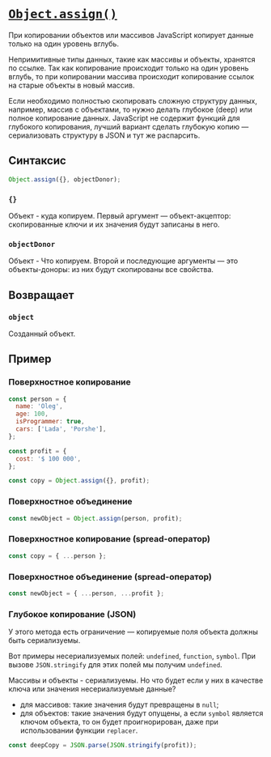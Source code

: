 # [`Object.assign()`](../index.md)

При копировании объектов или массивов JavaScript копирует данные только на один уровень вглубь.

Непримитивные типы данных, такие как массивы и объекты, хранятся по ссылке. Так как копирование происходит только на один уровень вглубь, то при копировании массива происходит копирование ссылок на старые объекты в новый массив.

Если необходимо полностью скопировать сложную структуру данных, например, массив с объектами, то нужно делать глубокое (deep) или полное копирование данных. JavaScript не содержит функций для глубокого копирования, лучший вариант сделать глубокую копию — сериализовать структуру в JSON и тут же распарсить.

## Синтаксис

```js
Object.assign({}, objectDonor);
```

### `{}`

Объект - куда копируем. Первый аргумент — объект-акцептор: скопированные ключи и их значения будут записаны в него.

### `objectDonor`

Объект - Что копируем. Второй и последующие аргументы — это объекты-доноры: из них будут скопированы все свойства.

## Возвращает

### `object`

Созданный объект.

## Пример

### Поверхностное копирование

```js
const person = {
  name: 'Oleg',
  age: 100,
  isProgrammer: true,
  cars: ['Lada', 'Porshe'],
};

const profit = {
  cost: '$ 100 000',
};

const copy = Object.assign({}, profit);
```

### Поверхностное объединение

```js
const newObject = Object.assign(person, profit);
```

### Поверхностное копирование (spread-оператор)

```js
const copy = { ...person };
```

### Поверхностное объединение (spread-оператор)

```js
const newObject = { ...person, ...profit };
```

### Глубокое копирование (JSON)

У этого метода есть ограничение — копируемые поля объекта должны быть сериализуемы.

Вот примеры несериализуемых полей: `undefined`, `function`, `symbol`. При вызове `JSON.stringify` для этих полей мы получим `undefined`.

Массивы и объекты - сериализуемы. Но что будет если у них в качестве ключа или значения несериализуемые данные?

- для массивов: такие значения будут превращены в `null`;
- для объектов: такие значения будут опущены, а если `symbol` является ключом объекта, то он будет проигнорирован, даже при использовании функции `replacer`.

```js
const deepCopy = JSON.parse(JSON.stringify(profit));
```
